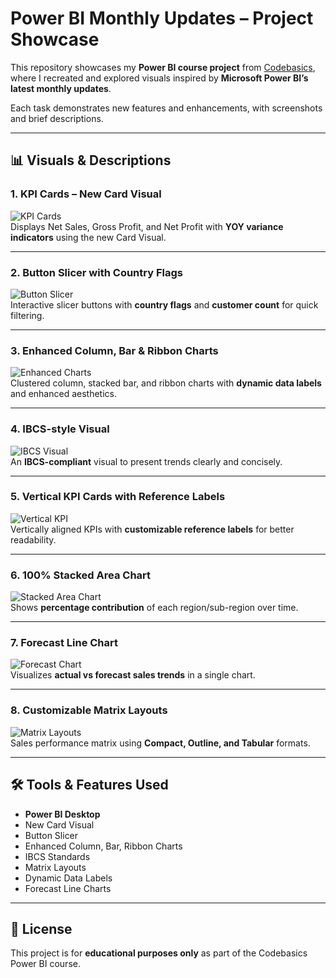 # Power BI Monthly Updates – Project Showcase

This repository showcases my **Power BI course project** from [Codebasics](https://codebasics.io), where I recreated and explored visuals inspired by **Microsoft Power BI’s latest monthly updates**.

Each task demonstrates new features and enhancements, with screenshots and brief descriptions.

---

## 📊 Visuals & Descriptions

### 1. KPI Cards – New Card Visual
![KPI Cards](images/Task_1.png)  
Displays Net Sales, Gross Profit, and Net Profit with **YOY variance indicators** using the new Card Visual.

---

### 2. Button Slicer with Country Flags
![Button Slicer](images/Task_2.png)  
Interactive slicer buttons with **country flags** and **customer count** for quick filtering.

---

### 3. Enhanced Column, Bar & Ribbon Charts
![Enhanced Charts](images/Task_3.png)  
Clustered column, stacked bar, and ribbon charts with **dynamic data labels** and enhanced aesthetics.

---

### 4. IBCS-style Visual
![IBCS Visual](images/Task_4.png)  
An **IBCS-compliant** visual to present trends clearly and concisely.

---

### 5. Vertical KPI Cards with Reference Labels
![Vertical KPI](images/Task_5.png)  
Vertically aligned KPIs with **customizable reference labels** for better readability.

---

### 6. 100% Stacked Area Chart
![Stacked Area Chart](images/Task_6.png)  
Shows **percentage contribution** of each region/sub-region over time.

---

### 7. Forecast Line Chart
![Forecast Chart](images/Task_7.png)  
Visualizes **actual vs forecast sales trends** in a single chart.

---

### 8. Customizable Matrix Layouts
![Matrix Layouts](images/Task_8.png)  
Sales performance matrix using **Compact, Outline, and Tabular** formats.

---

## 🛠 Tools & Features Used
- **Power BI Desktop**
- New Card Visual
- Button Slicer
- Enhanced Column, Bar, Ribbon Charts
- IBCS Standards
- Matrix Layouts
- Dynamic Data Labels
- Forecast Line Charts

---

## 📜 License
This project is for **educational purposes only** as part of the Codebasics Power BI course.
